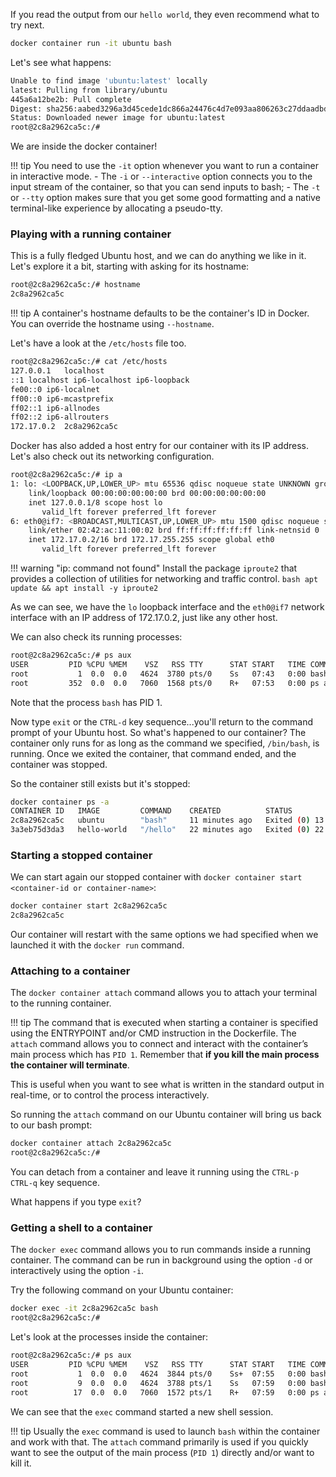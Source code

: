 If you read the output from our `hello world`, they even recommend what to try next.

```bash
docker container run -it ubuntu bash
```
Let's see what happens:

```bash
Unable to find image 'ubuntu:latest' locally
latest: Pulling from library/ubuntu
445a6a12be2b: Pull complete
Digest: sha256:aabed3296a3d45cede1dc866a24476c4d7e093aa806263c27ddaadbdce3c1054
Status: Downloaded newer image for ubuntu:latest
root@2c8a2962ca5c:/#
```

We are inside the docker container!

!!! tip
    You need to use the `-it` option whenever you want to run a container in interactive mode.
    - The `-i` or `--interactive` option connects you to the input stream of the container, so that you can send inputs to bash;
    - The `-t` or `--tty` option makes sure that you get some good formatting and a native terminal-like experience by allocating a pseudo-tty. 

### Playing with a running container 

This is a fully fledged Ubuntu host, and we can do anything we like in it. Let's explore it a bit, starting with asking for its hostname:

```bash
root@2c8a2962ca5c:/# hostname
2c8a2962ca5c
```

!!! tip
    A container's hostname defaults to be the container's ID in Docker. You can override the hostname using `--hostname`.

Let's have a look at the `/etc/hosts` file too.
```bash
root@2c8a2962ca5c:/# cat /etc/hosts
127.0.0.1	localhost
::1	localhost ip6-localhost ip6-loopback
fe00::0	ip6-localnet
ff00::0	ip6-mcastprefix
ff02::1	ip6-allnodes
ff02::2	ip6-allrouters
172.17.0.2	2c8a2962ca5c
```
Docker has also added a host entry for our container with its IP address. Let's also check out its networking configuration.

```bash
root@2c8a2962ca5c:/# ip a
1: lo: <LOOPBACK,UP,LOWER_UP> mtu 65536 qdisc noqueue state UNKNOWN group default qlen 1000
    link/loopback 00:00:00:00:00:00 brd 00:00:00:00:00:00
    inet 127.0.0.1/8 scope host lo
       valid_lft forever preferred_lft forever
6: eth0@if7: <BROADCAST,MULTICAST,UP,LOWER_UP> mtu 1500 qdisc noqueue state UP group default
    link/ether 02:42:ac:11:00:02 brd ff:ff:ff:ff:ff:ff link-netnsid 0
    inet 172.17.0.2/16 brd 172.17.255.255 scope global eth0
       valid_lft forever preferred_lft forever
```
!!! warning "ip: command not found"
    Install the package `iproute2` that provides a collection of utilities for networking and traffic control.
    ```bash
       apt update && apt install -y iproute2
    ```

As we can see, we have the `lo` loopback interface and the `eth0@if7` network interface with an IP address of 172.17.0.2, just like any other host. 

We can also check its running processes:

```bash
root@2c8a2962ca5c:/# ps aux
USER         PID %CPU %MEM    VSZ   RSS TTY      STAT START   TIME COMMAND
root           1  0.0  0.0   4624  3780 pts/0    Ss   07:43   0:00 bash
root         352  0.0  0.0   7060  1568 pts/0    R+   07:53   0:00 ps aux
```

Note that the process `bash` has PID 1. 

Now type `exit` or the `CTRL-d` key sequence...you'll return to the command prompt of your Ubuntu host. So what's happened to our container? 
The container only runs for as long as the command we specified, `/bin/bash`, is running. Once we exited the container, that command ended, and the container was stopped.

So the container still exists but it's stopped:
```bash
docker container ps -a
CONTAINER ID   IMAGE         COMMAND    CREATED          STATUS                      PORTS     NAMES
2c8a2962ca5c   ubuntu        "bash"     11 minutes ago   Exited (0) 13 seconds ago             magical_sanderson
3a3eb75d3da3   hello-world   "/hello"   22 minutes ago   Exited (0) 22 minutes ago             sharp_kepler
```
### Starting a stopped container
We can start again our stopped container with `docker container start <container-id or container-name>`:

```bash
docker container start 2c8a2962ca5c
2c8a2962ca5c
```
Our container will restart with the same options we had specified when we launched it with the `docker run` command.

### Attaching to a container

The `docker container attach` command allows you to attach your terminal to the running container. 

!!! tip
    The command that is executed when starting a container is specified using the ENTRYPOINT and/or CMD instruction in the Dockerfile.
    The `attach` command allows you to connect and interact with the container’s main process which has `PID 1`.
    Remember that **if you kill the main process the container will terminate**.

This is useful when you want to see what is written in the standard output in real-time, or to control the process interactively.

So running the `attach` command on our Ubuntu container will bring us back to our bash prompt:
```bash
docker container attach 2c8a2962ca5c
root@2c8a2962ca5c:/#
```

You can detach from a container and leave it running using the `CTRL-p CTRL-q` key sequence.

What happens if you type `exit`?

### Getting a shell to a container

The `docker exec` command allows you to run commands inside a running container.
The command can be run in background using the option `-d` or interactively using the option `-i`.

Try the following command on your Ubuntu container:

```bash 
docker exec -it 2c8a2962ca5c bash
root@2c8a2962ca5c:/#
```
Let's look at the processes inside the container:
```bash
root@2c8a2962ca5c:/# ps aux
USER         PID %CPU %MEM    VSZ   RSS TTY      STAT START   TIME COMMAND
root           1  0.0  0.0   4624  3844 pts/0    Ss+  07:55   0:00 bash
root           9  0.0  0.0   4624  3788 pts/1    Ss   07:59   0:00 bash
root          17  0.0  0.0   7060  1572 pts/1    R+   07:59   0:00 ps aux
```
We can see that the `exec` command started a new shell session. 


!!! tip
    Usually the `exec` command is used to launch `bash` within the container and work with that. 
    The `attach` command primarily is used if you quickly want to see the output of the main process (`PID 1`) directly and/or want to kill it.
    

